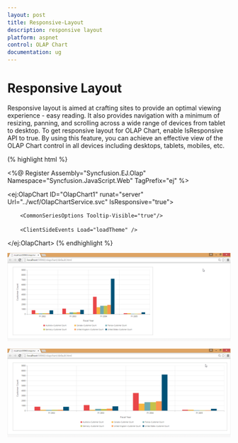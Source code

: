 ```yaml
---
layout: post
title: Responsive-Layout
description: responsive layout
platform: aspnet
control: OLAP Chart
documentation: ug
---
```


# Responsive Layout

Responsive layout is aimed at crafting sites to provide an optimal viewing experience - easy reading. It also provides navigation with a minimum of resizing, panning, and scrolling across a wide range of devices from tablet to desktop. To get responsive layout for OLAP Chart, enable IsResponsive API to true. By using this feature, you can achieve an effective view of the OLAP Chart control in all devices including desktops, tablets, mobiles, etc. 


(% highlight html %}

<%@ Register Assembly="Syncfusion.EJ.Olap" Namespace="Syncfusion.JavaScript.Web" TagPrefix="ej" %>



<ej:OlapChart ID="OlapChart1" runat="server" Url="../wcf/OlapChartService.svc" IsResponsive="true">

        <CommonSeriesOptions Tooltip-Visible="true"/>

        <ClientSideEvents Load="loadTheme" />

</ej:OlapChart>
(% endhighlight %}




![](Responsive-Layout_images/Responsive-Layout_img1.png) 





![](Responsive-Layout_images/Responsive-Layout_img2.png) 



